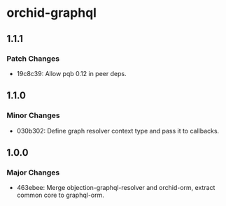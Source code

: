 # orchid-graphql

## 1.1.1

### Patch Changes

- 19c8c39: Allow pqb 0.12 in peer deps.

## 1.1.0

### Minor Changes

- 030b302: Define graph resolver context type and pass it to callbacks.

## 1.0.0

### Major Changes

- 463ebee: Merge objection-graphql-resolver and orchid-orm, extract common core to graphql-orm.

